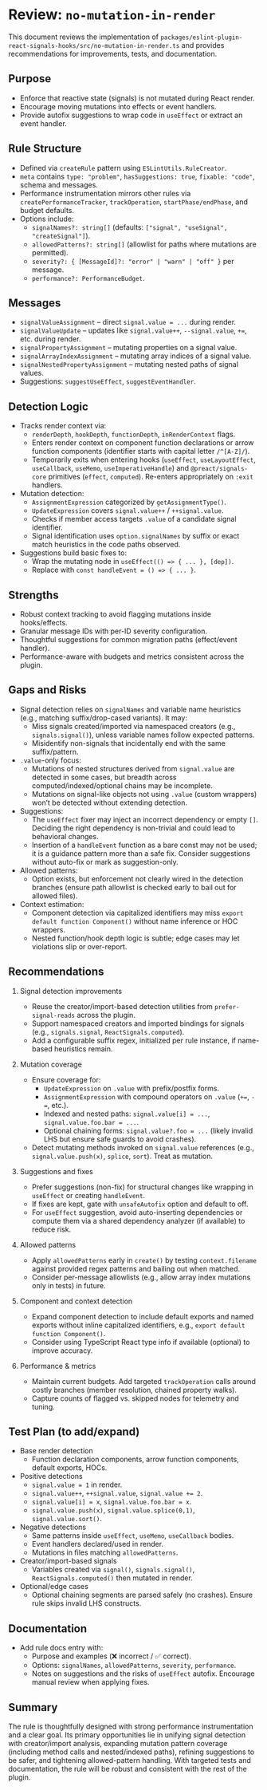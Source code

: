 # Review: `no-mutation-in-render`

This document reviews the implementation of `packages/eslint-plugin-react-signals-hooks/src/no-mutation-in-render.ts` and provides recommendations for improvements, tests, and documentation.

## Purpose

- Enforce that reactive state (signals) is not mutated during React render.
- Encourage moving mutations into effects or event handlers.
- Provide autofix suggestions to wrap code in `useEffect` or extract an event handler.

## Rule Structure

- Defined via `createRule` pattern using `ESLintUtils.RuleCreator`.
- `meta` contains `type: "problem"`, `hasSuggestions: true`, `fixable: "code"`, schema and messages.
- Performance instrumentation mirrors other rules via `createPerformanceTracker`, `trackOperation`, `startPhase/endPhase`, and budget defaults.
- Options include:
  - `signalNames?: string[]` (defaults: `["signal", "useSignal", "createSignal"]`).
  - `allowedPatterns?: string[]` (allowlist for paths where mutations are permitted).
  - `severity?: { [MessageId]?: "error" | "warn" | "off" }` per message.
  - `performance?: PerformanceBudget`.

## Messages

- `signalValueAssignment` – direct `signal.value = ...` during render.
- `signalValueUpdate` – updates like `signal.value++`, `--signal.value`, `+=`, etc. during render.
- `signalPropertyAssignment` – mutating properties on a signal value.
- `signalArrayIndexAssignment` – mutating array indices of a signal value.
- `signalNestedPropertyAssignment` – mutating nested paths of signal values.
- Suggestions: `suggestUseEffect`, `suggestEventHandler`.

## Detection Logic

- Tracks render context via:
  - `renderDepth`, `hookDepth`, `functionDepth`, `inRenderContext` flags.
  - Enters render context on component function declarations or arrow function components (identifier starts with capital letter `/^[A-Z]/`).
  - Temporarily exits when entering hooks (`useEffect`, `useLayoutEffect`, `useCallback`, `useMemo`, `useImperativeHandle`) and `@preact/signals-core` primitives (`effect`, `computed`). Re-enters appropriately on `:exit` handlers.
- Mutation detection:
  - `AssignmentExpression` categorized by `getAssignmentType()`.
  - `UpdateExpression` covers `signal.value++` / `++signal.value`.
  - Checks if member access targets `.value` of a candidate signal identifier.
  - Signal identification uses `option.signalNames` by suffix or exact match heuristics in the code paths observed.
- Suggestions build basic fixes to:
  - Wrap the mutating node in `useEffect(() => { ... }, [dep])`.
  - Replace with `const handleEvent = () => { ... }`.

## Strengths

- Robust context tracking to avoid flagging mutations inside hooks/effects.
- Granular message IDs with per-ID severity configuration.
- Thoughtful suggestions for common migration paths (effect/event handler).
- Performance-aware with budgets and metrics consistent across the plugin.

## Gaps and Risks

- Signal detection relies on `signalNames` and variable name heuristics (e.g., matching suffix/drop-cased variants). It may:
  - Miss signals created/imported via namespaced creators (e.g., `signals.signal()`), unless variable names follow expected patterns.
  - Misidentify non-signals that incidentally end with the same suffix/pattern.
- `.value`-only focus:
  - Mutations of nested structures derived from `signal.value` are detected in some cases, but breadth across computed/indexed/optional chains may be incomplete.
  - Mutations on signal-like objects not using `.value` (custom wrappers) won’t be detected without extending detection.
- Suggestions:
  - The `useEffect` fixer may inject an incorrect dependency or empty `[]`. Deciding the right dependency is non-trivial and could lead to behavioral changes.
  - Insertion of a `handleEvent` function as a bare const may not be used; it is a guidance pattern more than a safe fix. Consider suggestions without auto-fix or mark as suggestion-only.
- Allowed patterns:
  - Option exists, but enforcement not clearly wired in the detection branches (ensure path allowlist is checked early to bail out for allowed files).
- Context estimation:
  - Component detection via capitalized identifiers may miss `export default function Component()` without name inference or HOC wrappers.
  - Nested function/hook depth logic is subtle; edge cases may let violations slip or over-report.

## Recommendations

1. Signal detection improvements
   - Reuse the creator/import-based detection utilities from `prefer-signal-reads` across the plugin.
   - Support namespaced creators and imported bindings for signals (e.g., `signals.signal`, `ReactSignals.computed`).
   - Add a configurable suffix regex, initialized per rule instance, if name-based heuristics remain.

2. Mutation coverage
   - Ensure coverage for:
     - `UpdateExpression` on `.value` with prefix/postfix forms.
     - `AssignmentExpression` with compound operators on `.value` (`+=`, `-=`, etc.).
     - Indexed and nested paths: `signal.value[i] = ...`, `signal.value.foo.bar = ...`.
     - Optional chaining forms: `signal.value?.foo = ...` (likely invalid LHS but ensure safe guards to avoid crashes).
   - Detect mutating methods invoked on `signal.value` references (e.g., `signal.value.push(x)`, `splice`, `sort`). Treat as mutation.

3. Suggestions and fixes
   - Prefer suggestions (non-fix) for structural changes like wrapping in `useEffect` or creating `handleEvent`.
   - If fixes are kept, gate with `unsafeAutofix` option and default to off.
   - For `useEffect` suggestion, avoid auto-inserting dependencies or compute them via a shared dependency analyzer (if available) to reduce risk.

4. Allowed patterns
   - Apply `allowedPatterns` early in `create()` by testing `context.filename` against provided regex patterns and bailing out when matched.
   - Consider per-message allowlists (e.g., allow array index mutations only in tests) in future.

5. Component and context detection
   - Expand component detection to include default exports and named exports without inline capitalized identifiers, e.g., `export default function Component()`.
   - Consider using TypeScript React type info if available (optional) to improve accuracy.

6. Performance & metrics
   - Maintain current budgets. Add targeted `trackOperation` calls around costly branches (member resolution, chained property walks).
   - Capture counts of flagged vs. skipped nodes for telemetry and tuning.

## Test Plan (to add/expand)

- Base render detection
  - Function declaration components, arrow function components, default exports, HOCs.
- Positive detections
  - `signal.value = 1` in render.
  - `signal.value++`, `++signal.value`, `signal.value += 2`.
  - `signal.value[i] = x`, `signal.value.foo.bar = x`.
  - `signal.value.push(x)`, `signal.value.splice(0,1)`, `signal.value.sort()`.
- Negative detections
  - Same patterns inside `useEffect`, `useMemo`, `useCallback` bodies.
  - Event handlers declared/used in render.
  - Mutations in files matching `allowedPatterns`.
- Creator/import-based signals
  - Variables created via `signal()`, `signals.signal()`, `ReactSignals.computed()` then mutated in render.
- Optional/edge cases
  - Optional chaining segments are parsed safely (no crashes). Ensure rule skips invalid LHS constructs.

## Documentation

- Add rule docs entry with:
  - Purpose and examples (❌ incorrect / ✅ correct).
  - Options: `signalNames`, `allowedPatterns`, `severity`, `performance`.
  - Notes on suggestions and the risks of `useEffect` autofix. Encourage manual review when applying fixes.

## Summary

The rule is thoughtfully designed with strong performance instrumentation and a clear goal. Its primary opportunities lie in unifying signal detection with creator/import analysis, expanding mutation pattern coverage (including method calls and nested/indexed paths), refining suggestions to be safer, and tightening allowed-pattern handling. With targeted tests and documentation, the rule will be robust and consistent with the rest of the plugin.
